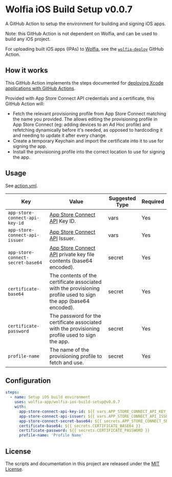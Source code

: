 # Wolfia iOS Build Setup v0.0.7

A GitHub Action to setup the environment for building and signing iOS apps.

Note: this GitHub Action is not dependent on Wolfia, and can be used to build any iOS project.

For uploading built iOS apps (IPAs) to [Wolfia](https://wolfia.com), see the [`wolfia-deploy`](https://github.com/wolfia-app/wolfia-deploy) GitHub Action.

## How it works

This GitHub Action implements the steps documented for [deploying Xcode applications with GitHub Actions](https://docs.github.com/en/actions/deployment/deploying-xcode-applications/installing-an-apple-certificate-on-macos-runners-for-xcode-development).

Provided with App Store Connect API credentials and a certificate, this GitHub Action will:

- Fetch the relevant provisioning profile from App Store Connect matching the name you provided. The allows editing the provisioning profile in App Store Connect (eg: adding devices to an Ad Hoc profile) and refetching dynamically before it's needed, as opposed to hardcoding it and needing to update it after every change.
- Create a temporary Keychain and import the certificate into it to use for signing the app.
- Install the provisioning profile into the correct location to use for signing the app.

## Usage

See [action.yml](action.yml).

| Key                               | Value                                                                                                                                                                         | Suggested Type | Required |
| --------------------------------- | ----------------------------------------------------------------------------------------------------------------------------------------------------------------------------- | -------------- | -------- |
| `app-store-connect-api-key-id`    | [App Store Connect API](https://developer.apple.com/documentation/appstoreconnectapi/creating_api_keys_for_app_store_connect_api) Key ID.                                     | vars           | Yes      |
| `app-store-connect-api-issuer`    | [App Store Connect API](https://developer.apple.com/documentation/appstoreconnectapi/creating_api_keys_for_app_store_connect_api) Issuer.                                     | vars           | Yes      |
| `app-store-connect-secret-base64` | [App Store Connect API](https://developer.apple.com/documentation/appstoreconnectapi/creating_api_keys_for_app_store_connect_api) private key file contents (base64 encoded). | secret         | Yes      |
| `certificate-base64`              | The contents of the certificate associated with the provisioning profile used to sign the app (base64 encoded).                                                               | secret         | Yes      |
| `certificate-password`            | The password for the certificate associated with the provisioning profile used to sign the app.                                                                               | secret         | Yes      |
| `profile-name`                    | The name of the provisioning profile to fetch and use.                                                                                                                        | secret         | Yes      |

## Configuration

```yaml
steps:
  - name: Setup iOS build environment
    uses: wolfia-app/wolfia-ios-build-setup@v0.0.7
    with:
      app-store-connect-api-key-id: ${{ vars.APP_STORE_CONNECT_API_KEY_ID }}
      app-store-connect-api-issuer: ${{ vars.APP_STORE_CONNECT_API_ISSUER }}
      app-store-connect-secret-base64: ${{ secrets.APP_STORE_CONNECT_SECRET_BASE64 }}
      certificate-base64: ${{ secrets.CERTIFICATE_BASE64 }}
      certificate-password: ${{ secrets.CERTIFICATE_PASSWORD }}
      profile-name: 'Profile Name'
```

## License

The scripts and documentation in this project are released under the [MIT License](LICENSE).
